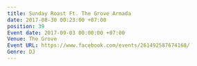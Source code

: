 ```yaml
---
title: Sunday Roast Ft. The Grove Armada
date: 2017-08-30 00:23:00 +07:00
position: 39
Event date: 2017-09-03 00:00:00 +07:00
Venue: The Grove
Event URL: https://www.facebook.com/events/261492587674168/
Genre: DJ
---
```


